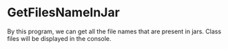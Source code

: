 # GetFilesNameInJar
By this program, we can get all the file names that are present in jars.
Class files will be displayed in the console.
